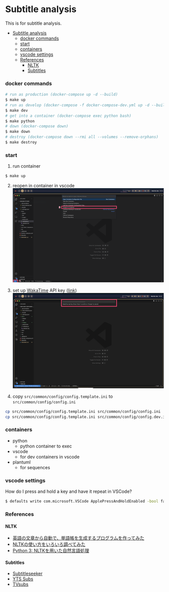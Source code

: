# Subtitle analysis
This is for subtitle analysis.
- [Subtitle analysis](#subtitle-analysis)
    - [docker commands](#docker-commands)
    - [start](#start)
    - [containers](#containers)
    - [vscode settings](#vscode-settings)
    - [References](#references)
      - [NLTK](#nltk)
      - [Subtitles](#subtitles)

### docker commands
```bash
# run as production (docker-compose up -d --build)
$ make up
# run as develop (docker-compose -f docker-compose-dev.yml up -d --build)
$ make dev
# get into a container (docker-compose exec python bash)
$ make python
# down (docker-compose down)
$ make down
# destroy (docker-compose down --rmi all --volumes --remove-orphans)
$ make destroy
```

### start
1. run container
```bash
$ make up
```
2. reopen in container in vscode
![start_vscode](./docs/images/start_vscode.png)

3. set up [WakaTime](https://wakatime.com/) API key ([link](https://wakatime.com/settings/api-key))
![wakatime_api_key](./docs/images/wakatime_api_key.png)

4. copy `src/common/config/config.template.ini` to `src/common/config/config.ini`
```bash
cp src/common/config/config.template.ini src/common/config/config.ini
cp src/common/config/config.template.ini src/common/config/config.dev.ini
```

### containers
- python
  - python container to exec
- vscode
  - for dev containers in vscode
- plantuml
  - for sequences


### vscode settings
How do I press and hold a key and have it repeat in VSCode?
```bash
$ defaults write com.microsoft.VSCode ApplePressAndHoldEnabled -bool false
```

### References
#### NLTK
- [英語の文章から自動で、単語帳を生成するプログラムを作ってみた](https://qiita.com/ryoheiroi/items/f443e2aaafebb042d189)
- [NLTKの使い方をいろいろ調べてみた](https://qiita.com/m__k/items/ffd3b7774f2fde1083fa)
- [Python 3: NLTKを用いた自然言語処理](https://qiita.com/KentOhwada_AlibabaCloudJapan/items/3c9130a2a28498baf93f)
#### Subtitles
- [Subtitleseeker](https://subtitleseeker.in/)
- [YTS Subs](https://yts-subs.com/)
- [TVsubs](https://www.tvsubs.net/)
